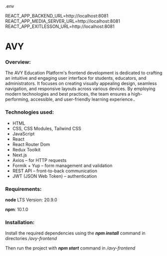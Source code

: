 .env

REACT_APP_BACKEND_URL=http://localhost:8081
REACT_APP_MEDIA_SERVER_URL=http://localhost:8081
REACT_APP_EXITLESSON_URL=http://localhost:8081



# AVY

### Overview:
The AVY Education Platform's frontend development is dedicated to crafting an intuitive and engaging user interface for students, educators, and administrators. It focuses on creating visually appealing design, seamless navigation, and responsive layouts across various devices. By employing modern technologies and best practices, the team ensures a high-performing, accessible, and user-friendly learning experience..

### Technologies used:
- HTML
- CSS, CSS Modules, Tailwind CSS
- JavaScript
- React
- React Router Dom
- Redux Toolkit
- Next.js
- Axios – for HTTP requests
- Formik + Yup – form management and validation
- REST API – front-to-back communication
- JWT (JSON Web Token) – authentication

### Requirements:

**node** LTS Version: 20.9.0

**npm**: 10.1.0

### Installation:

Install the required dependencies using the ***npm install*** command in directories */avy-frontend*

Then run the project with ***npm start*** command in */avy-frontend*

